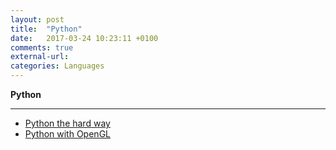 ```yaml
---
layout: post
title:  "Python"
date:   2017-03-24 10:23:11 +0100
comments: true
external-url:
categories: Languages
---
```


**Python**

---


* [Python the hard way](https://github.com/NelsonBilber/py.thehardway)
* [Python with OpenGL](https://github.com/NelsonBilber/py.opengl)